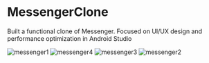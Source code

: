 # MessengerClone
Built a functional clone of Messenger. Focused on UI/UX design and performance optimization in Android Studio

<img width="auto" alt="messenger1" src="https://github.com/user-attachments/assets/c17d4f8b-dc9e-4ccc-bdfd-decdb89858cd" />
<img width="auto" alt="messenger4" src="https://github.com/user-attachments/assets/729eece7-4a21-411c-a136-572b45401cf1" />
<img width="auto" alt="messenger3" src="https://github.com/user-attachments/assets/fb329b3e-249f-45be-9ef6-7698936bcd88" />
<img width="auto" alt="messenger2" src="https://github.com/user-attachments/assets/b2ee1729-802a-4ab0-bcf3-ee5825367564" />

